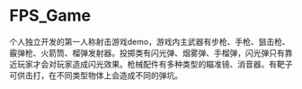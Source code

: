 # FPS_Game
个人独立开发的第一人称射击游戏demo，游戏内主武器有步枪、手枪、狙击枪、霰弹枪、火箭筒、榴弹发射器。投掷类有闪光弹、烟雾弹、手榴弹，闪光弹只有靠近玩家才会对玩家造成闪光效果。枪械配件有多种类型的瞄准镜、消音器。有靶子可供击打，在不同类型物体上会造成不同的弹坑。
